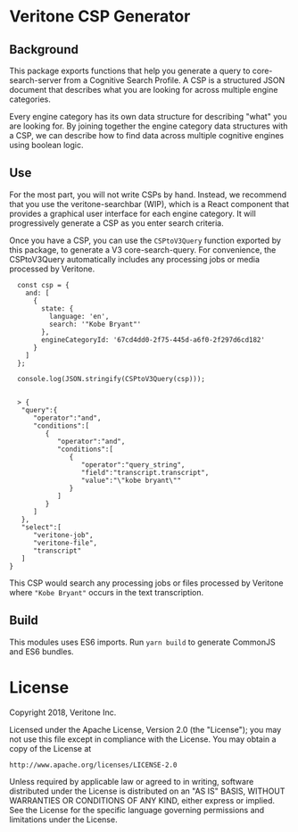 # Veritone CSP Generator

## Background

This package exports functions that help you generate a query to core-search-server from a Cognitive Search Profile. A CSP is a structured JSON document that describes what you are looking for across multiple engine categories.

Every engine category has its own data structure for describing "what" you are looking for. By joining together the engine category data structures with a CSP, we can describe
how to find data across multiple cognitive engines using boolean logic.

## Use

For the most part, you will not write CSPs by hand. Instead, we recommend that you use the
veritone-searchbar (WIP), which is a React component that provides a graphical user interface for each engine category. It will progressively generate a CSP as you enter search criteria.

Once you have a CSP, you can use the `CSPtoV3Query` function exported by this package, to generate a V3 core-search-query. For convenience, the CSPtoV3Query automatically includes any processing jobs or media processed by Veritone.

```
  const csp = {
    and: [
      {
        state: {
          language: 'en',
          search: '"Kobe Bryant"'
        },
        engineCategoryId: '67cd4dd0-2f75-445d-a6f0-2f297d6cd182'
      }
    ]
  };

  console.log(JSON.stringify(CSPtoV3Query(csp)));


  > {
   "query":{
      "operator":"and",
      "conditions":[
         {
            "operator":"and",
            "conditions":[
               {
                  "operator":"query_string",
                  "field":"transcript.transcript",
                  "value":"\"kobe bryant\""
               }
            ]
         }
      ]
   },
   "select":[
      "veritone-job",
      "veritone-file",
      "transcript"
   ]
}
```

This CSP would search any processing jobs or files processed by Veritone where `"Kobe Bryant"` occurs in the text transcription.

## Build

This modules uses ES6 imports. Run `yarn build` to generate CommonJS and ES6 bundles.

# License

Copyright 2018, Veritone Inc.

Licensed under the Apache License, Version 2.0 (the "License"); you may not use
this file except in compliance with the License. You may obtain a copy of the
License at

    http://www.apache.org/licenses/LICENSE-2.0

Unless required by applicable law or agreed to in writing, software distributed
under the License is distributed on an "AS IS" BASIS, WITHOUT WARRANTIES OR
CONDITIONS OF ANY KIND, either express or implied. See the License for the
specific language governing permissions and limitations under the License.
